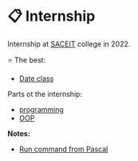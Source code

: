 # 📋 Internship

Internship at [SACEIT](https://saceit.org.ua/) college in 2022.

⭐ The best:

- [Date class](oop/2/main.cpp)

Parts ot the internship:

- [programming](./programming/)
- [OOP](./oop/)

**Notes:**

- [Run command from Pascal](https://wiki.freepascal.org/Console_Mode_Pascal)
